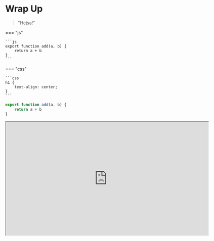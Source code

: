 # Wrap Up

> "Hejsa!"

=== "js"

    ```js
    export function add(a, b) {
        return a + b
    }
    ```

=== "css"

    ```css
    h1 {
        text-align: center;
    }
    ```

```js
export function add(a, b) {
    return a + b
}
```

<iframe src="https://drive.google.com/file/d/1nEnjF90P7fXhXl2XOfOz6ABF2tmeg070/preview" width="640" height="360" allow="autoplay" allowfullscreen></iframe>

